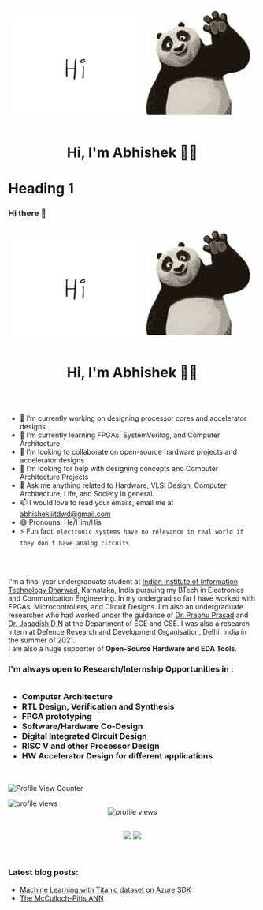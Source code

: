 <div align = "center"> <img src = "hi.webp"> <img src = "panda.gif"></div> <br>
<h1><div align = "center"> Hi, I'm Abhishek 👋🏾 </div></h1>

<h1>Heading 1</h1>


### Hi there 👋

<!--
**heyshakya/heyshakya** is a ✨ _special_ ✨ repository because its `README.md` (this file) appears on your GitHub profile.

Here are some ideas to get you started:

- 🔭 I’m currently working on ...
- 🌱 I’m currently learning ...
- 👯 I’m looking to collaborate on ...
- 🤔 I’m looking for help with ...
- 💬 Ask me about ...
- 📫 How to reach me: ...
- 😄 Pronouns: ...
- ⚡ Fun fact: ...
-->


<div align = "center"> <img src = "media/hi.webp"> <img src = "media/panda.gif"></div> <br>
<h1> <div align = "center"> Hi, I'm Abhishek 👋🏾 </div> </h1>

<br>
<br>

- 🔭 I’m currently working on designing processor cores and accelerator designs
- 🌱 I’m currently learning FPGAs, SystemVerilog, and Computer Architecture
- 👯 I’m looking to collaborate on open-source hardware projects and accelerator designs
- 🤔 I’m looking for help with designing concepts and Computer Architecture Projects
- 💬 Ask me anything related to Hardware, VLSI Design, Computer Architecture, Life, and Society in general.
- 📫 I would love to read your emails, email me at abhishekiiitdwd@gmail.com
- 😄 Pronouns: He/Him/His
- ⚡ Fun fact: ```electronic systems have no relevance in real world if they don’t have analog circuits```

<br>
<br>

I'm a final year undergraduate student at [Indian Institute of Information Technology Dharwad](https://iiitdwd.ac.in/), Karnataka, India pursuing my BTech in Electronics and Communication Engineering. In my undergrad so far I have worked with FPGAs, Microcontrollers, and Circuit Designs. I'm also an undergraduate researcher who had worked under the guidance of [Dr. Prabhu Prasad](https://prabhuprasadbm.github.io/) and [Dr. Jagadish D N](https://iiitdwd.ac.in/Dr.Jagadish.php) at the Department of ECE and CSE. I was also a research intern at Defence Research and Development Organisation, Delhi, India in the summer of 2021. <br>
I am also a huge supporter of **Open-Source Hardware and EDA Tools**. <br>

<h3>I'm always open to Research/Internship Opportunities in : 
  <br>
  <br>
    <ul>
      <li> Computer Architecture </li>
      <li> RTL Design, Verification and Synthesis </li>
      <li> FPGA prototyping </li>
      <li> Software/Hardware Co-Design </li>
      <li> Digital Integrated Circuit Design </li>
      <li> RISC V and other Processor Design </li>
      <li> HW Accelerator Design for different applications </li>
    </ul>
</h3> <br>








![Profile View Counter](https://komarev.com/ghpvc/?username=heyshakya)

<img alt = "profile views" src="https://komarev.com/ghpvc/?username=heyshakya"> 


<div align = "center"> <img alt = "profile views" src="https://komarev.com/ghpvc/?username=heyshakya"> </div> <br>






<p align="center">
<img src="https://github-readme-stats.vercel.app/api?username=heyshakya&show_icons=true&count_private=true&hide_border=true&theme=beufy">
<img src="https://github-readme-stats.vercel.app/api/top-langs/?username=heyshakya&show_icons=true&count_private=true&hide_border=true&theme=beufy">

</p>
<br>






### Latest blog posts:
- [Machine Learning with Titanic dataset on Azure SDK](https://parvatijay2901.medium.com/machine-learning-with-titanic-dataset-on-azure-117dc9073976)
- [The McCulloch-Pitts ANN](https://parvatijay2901.medium.com/the-mcculloch-pitts-ann-ba8c887769fc)
